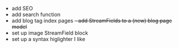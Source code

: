 - add SEO
- add search function
- add blog tag index pages
~~- add StreamFields to a (new) blog page model~~
- set up image StreamField block
- set up a syntax higlighter I like
